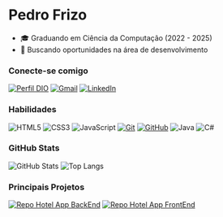 # Pedro Frizo

- 🎓 Graduando em Ciência da Computação (2022 - 2025)
- 🚀 Buscando oportunidades na área de desenvolvimento

### Conecte-se comigo

[![Perfil DIO](https://img.shields.io/badge/-Meu%20Perfil%20na%20DIO-30A3DC?style=for-the-badge)](https://www.dio.me/users/phfrizo)
[![Gmail](https://img.shields.io/badge/Gmail-000?style=for-the-badge&logo=gmail&logoColor=red)](mailto:phfrizo@gmail.com)
[![LinkedIn](https://img.shields.io/badge/-LinkedIn-000?style=for-the-badge&logo=linkedin&logoColor=30A3DC)](https://www.linkedin.com/in/pfrizo/)

### Habilidades

![HTML5](https://img.shields.io/badge/HTML-000?style=for-the-badge&logo=html5&logoColor=30A3DC)
![CSS3](https://img.shields.io/badge/CSS3-000?style=for-the-badge&logo=css3&logoColor=E94D5F)
![JavaScript](https://img.shields.io/badge/JavaScript-000?style=for-the-badge&logo=javascript&logoColor=30A3DC)
[![Git](https://img.shields.io/badge/Git-000?style=for-the-badge&logo=git&logoColor=E94D5F)](https://git-scm.com/doc)
[![GitHub](https://img.shields.io/badge/GitHub-000?style=for-the-badge&logo=github&logoColor=30A3DC)](https://docs.github.com/)
![Java](https://img.shields.io/badge/java-000?style=for-the-badge&logo=openjdk&logoColor=E94D5F)
![C#](https://img.shields.io/badge/C%23-000?style=for-the-badge&logo=c-sharp)

### GitHub Stats

![GitHub Stats](https://github-readme-stats.vercel.app/api?username=pfrizo&theme=transparent&bg_color=000&border_color=30A3DC&show_icons=true&icon_color=30A3DC&title_color=E94D5F&text_color=FFF)
![Top Langs](https://github-readme-stats-git-masterrstaa-rickstaa.vercel.app/api/top-langs/?username=pfrizo&layout=compact&bg_color=000&border_color=30A3DC&title_color=E94D5F&text_color=FFF)

### Principais Projetos

[![Repo Hotel App BackEnd](https://github-readme-stats.vercel.app/api/pin/?username=pfrizo&repo=hotelApp-BackEnd&bg_color=000&border_color=30A3DC&show_icons=true&icon_color=30A3DC&title_color=E94D5F&text_color=FFF)](https://github.com/pfrizo/hotelApp-BackEnd)
[![Repo Hotel App FrontEnd](https://github-readme-stats.vercel.app/api/pin/?username=pfrizo&repo=hotelApp-FrontEnd&bg_color=000&border_color=30A3DC&show_icons=true&icon_color=30A3DC&title_color=E94D5F&text_color=FFF)](https://github.com/pfrizo/hotelApp-FrontEnd)
